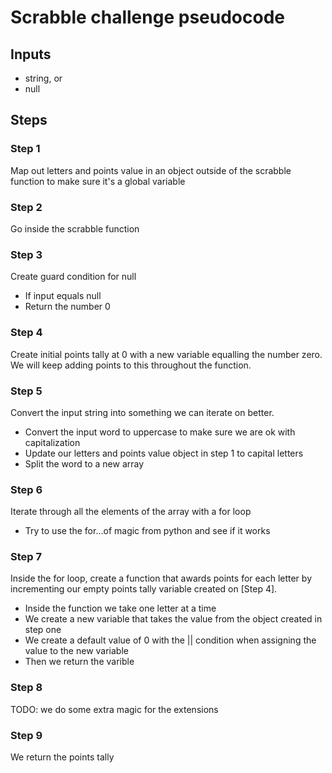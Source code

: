 # Scrabble challenge pseudocode

## Inputs

- string, or
- null

## Steps

### Step 1

Map out letters and points value in an object outside of the scrabble function to make sure it's a global variable

### Step 2

Go inside the scrabble function

### Step 3

Create guard condition for null

- If input equals null
- Return the number 0

### Step 4

Create initial points tally at 0 with a new variable equalling the number zero. We will keep adding points to this throughout the function.

### Step 5

Convert the input string into something we can iterate on better.

- Convert the input word to uppercase to make sure we are ok with capitalization
- Update our letters and points value object in step 1 to capital letters
- Split the word to a new array

### Step 6

Iterate through all the elements of the array with a for loop

- Try to use the for...of magic from python and see if it works

### Step 7

Inside the for loop, create a function that awards points for each letter by incrementing our empty points tally variable created on [Step 4].

- Inside the function we take one letter at a time
- We create a new variable that takes the value from the object created in step one
- We create a default value of 0 with the || condition when assigning the value to the new variable
- Then we return the varible

### Step 8

TODO: we do some extra magic for the extensions

### Step 9 

We return the points tally
